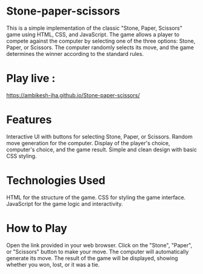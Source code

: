 # Stone-paper-scissors
This is a simple implementation of the classic "Stone, Paper, Scissors" game using HTML, CSS, and JavaScript. The game allows a player to compete against the computer by selecting one of the three options: Stone, Paper, or Scissors. The computer randomly selects its move, and the game determines the winner according to the standard rules.
# Play live :
https://ambikesh-jha.github.io/Stone-paper-scissors/

# Features
Interactive UI with buttons for selecting Stone, Paper, or Scissors.
Random move generation for the computer.
Display of the player's choice, computer's choice, and the game result.
Simple and clean design with basic CSS styling.
# Technologies Used
HTML for the structure of the game.
CSS for styling the game interface.
JavaScript for the game logic and interactivity.
# How to Play
Open the link provided in your web browser.
Click on the "Stone", "Paper", or "Scissors" button to make your move.
The computer will automatically generate its move.
The result of the game will be displayed, showing whether you won, lost, or it was a tie.
